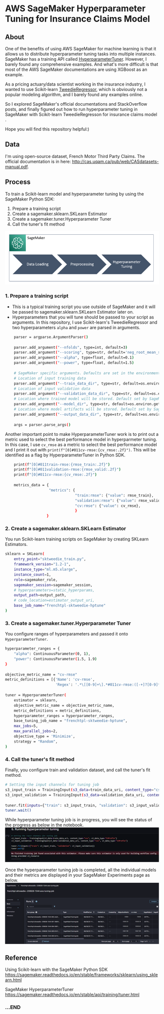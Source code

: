 # AWS SageMaker Hyperparameter Tuning for Insurance Claims Model

## About
One of the benefits of using AWS SageMaker for machine learning is that it allows us to distribute hyperparameter tuning tasks into multiple instances.
SageMaker has a training API called [HyperparameterTuner](https://sagemaker.readthedocs.io/en/stable/api/training/tuner.html). However, I barely found any comprehensive examples.
And what's more difficult is that most of the AWS SageMaker documentations are using XGBoost as an example.

As a pricing actuary/data scientist working in the insurance industry, I wanted to use Scikit-learn [TweedieRegressor](https://scikit-learn.org/stable/modules/generated/sklearn.linear_model.TweedieRegressor.html), which is obviously not a popular modeling algorithm, and I barely found any examples online.

So I explored SageMaker's official documentations and StackOverflow posts, and finally figured out how to run hyperparameter tuning in SageMaker with Scikit-learn TweedieRegresson for insurance claims model .

Hope you will find this repository helpful:)


## Data
I'm using open-source dataset, French Motor Third Party Claims. The official documentation is in here: http://cas.uqam.ca/pub/web/CASdatasets-manual.pdf.


## Process

To train a Scikit-learn model and hyperparameter tuning by using the SageMaker Python SDK:
1. Prepare a training script
2. Create a sagemaker.sklearn.SKLearn Estimator
3. Create a sagemaker.tuner.Hyperparameter Tuner
4. Call the tuner's fit method

![alt text](https://github.com/wideflat/aws-sagemaker-hptuning-insurance-claims-model/blob/main/images/flow.png)


### 1. Prepare a training script
- This is a typical training script you use outside of SageMaker and it will be passed to sagemaker.sklearn.SKLearn Estimator later on.
- Hyperparameters that you will tune should be passed to your script as arguments. In this repository, I use Scikit-learn's TweedieRegressor and two hyperparameters `alpha` and `power` are parsed in arguments.

```bash
    parser = argparse.ArgumentParser()

    parser.add_argument("--nfolds", type=int, default=3)
    parser.add_argument("--scoring", type=str, default='neg_root_mean_squared_error')
    parser.add_argument("--alpha", type=float, default=0.1)
    parser.add_argument("--power", type=float, default=1.5)
    
    # SageMaker specific arguments. Defaults are set in the environment variables
    # Location of input training data
    parser.add_argument("--train_data_dir", type=str, default=os.environ.get("SM_CHANNEL_TRAIN"))
    # Location of input validation data
    parser.add_argument("--validation_data_dir", type=str, default=os.environ.get("SM_CHANNEL_VALIDATION"))
    # Location where trained model will be stored. Default set by SageMaker, /opt/ml/model
    parser.add_argument("--model_dir", type=str, default=os.environ.get("SM_MODEL_DIR"))
    # Location where model artifacts will be stored. Default set by SageMaker, /opt/ml/output/data
    parser.add_argument("--output_data_dir", type=str, default=os.environ.get("SM_OUTPUT_DATA_DIR"))
    
    args = parser.parse_args()
```

Another important point to make HyperparameterTuner work is to print out a metric used to select the best performance model in hyperparmeter tuning.
In this case, I use `cv_rmse` as a metric to select the best performance model and I print it out with `print(f"[0]#011cv-rmse:{cv_rmse:.2f}")`. This will be identified as a flag by HyperparameterTuner in Python SDK.

```bash
    print(f"[0]#011train-rmse:{rmse_train:.2f}")
    print(f"[0]#011validation-rmse:{rmse_valid:.2f}")
    print(f"[0]#011cv-rmse:{cv_rmse:.2f}")

    metrics_data = {
                    "metrics": {
                                "train:rmse": {"value": rmse_train},
                                "validation:rmse": {"value": rmse_valid},
                                "cv:rmse": {"value": cv_rmse},
                                }
                   }
```


### 2. Create a sagemaker.sklearn.SKLearn Estimator

You run Scikit-learn training scripts on SageMaker by creating SKLearn Estimators.

```bash
sklearn = SKLearn(
    entry_point="sktweedie_train.py",
    framework_version="1.2-1",
    instance_type="ml.m5.xlarge",
    instance_count=1,
    role=sagemaker_role,
    sagemaker_session=sagemaker_session,
    # hyperparameters=static_hyperparams,
    output_path=output_path,
    # code_location=estimator_output_uri,
    base_job_name="frenchtpl-sktweedie-hptune"
)
```

### 3. Create a sagemaker.tuner.Hyperparameter Tuner
You configure ranges of hyperparameters and passed it onto `HyperparameterTuner`.

```bash
hyperparameter_ranges = {
    "alpha": ContinuousParameter(0, 1),
    "power": ContinuousParameter(1.5, 1.9)
}

objective_metric_name = "cv-rmse"
metric_definitions = [{'Name': 'cv-rmse',
                       'Regex': '.*\[[0-9]+\].*#011cv-rmse:([-+]?[0-9]*\.?[0-9]+(?:[eE][-+]?[0-9]+)?).*'}]

tuner = HyperparameterTuner(
    estimator = sklearn,
    objective_metric_name = objective_metric_name,
    metric_definitions = metric_definitions,
    hyperparameter_ranges = hyperparameter_ranges,
    base_tuning_job_name = "frenchtpl-sktweedie-hptune",
    max_jobs=5,
    max_parallel_jobs=2,
    objective_type = 'Minimize',
    strategy = "Random",
)
```

### 4. Call the tuner's fit method
Finally, you configure train and validation dataset, and call the tuner's fit method.

```bash
# Setting the input channels for tuning job
s3_input_train = TrainingInput(s3_data=train_data_uri, content_type="csv", s3_data_type="S3Prefix")
s3_input_validation = TrainingInput(s3_data=validation_data_uri, content_type="csv", s3_data_type="S3Prefix")

tuner.fit(inputs={"train": s3_input_train, "validation": s3_input_validation})
tuner.wait()
```

While hyperparameter tuning job is in progress, you will see the status of the progress as below in the notebook.
![alt text](https://github.com/wideflat/aws-sagemaker-hptuning-insurance-claims-model/blob/main/images/image1.png)

Once the hyperparameter tuning job is completed, all the individual models and their metrics are displayed in your SageMaker Experiments page as below.
![alt text](https://github.com/wideflat/aws-sagemaker-hptuning-insurance-claims-model/blob/main/images/image2.png)


## Reference

Using Scikit-learn with the SageMaker Python SDK
https://sagemaker.readthedocs.io/en/stable/frameworks/sklearn/using_sklearn.html

SageMaker HyperparameterTuner
https://sagemaker.readthedocs.io/en/stable/api/training/tuner.html


### ...END
